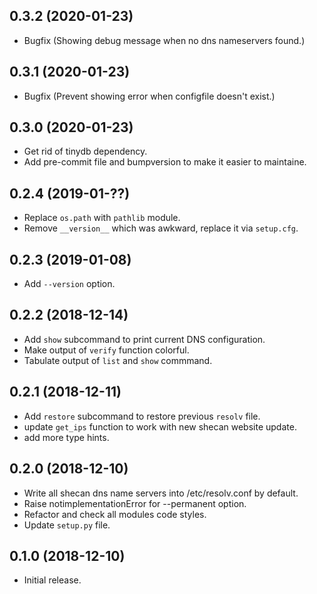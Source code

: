 ## 0.3.2 (2020-01-23)

- Bugfix (Showing debug message when no dns nameservers found.)

## 0.3.1 (2020-01-23)

- Bugfix (Prevent showing error when configfile doesn't exist.)

## 0.3.0 (2020-01-23)

- Get rid of tinydb dependency.
- Add pre-commit file and bumpversion to make it easier to maintaine.

## 0.2.4 (2019-01-??)

- Replace `os.path` with `pathlib` module.
- Remove `__version__` which was awkward, replace it via `setup.cfg`.

## 0.2.3 (2019-01-08)

- Add `--version` option.

## 0.2.2 (2018-12-14)

- Add `show` subcommand to print current DNS configuration.
- Make output of `verify` function colorful.
- Tabulate output of `list` and `show` commmand.

## 0.2.1 (2018-12-11)

- Add `restore` subcommand to restore previous `resolv` file.
- update `get_ips` function to work with new shecan website update.
- add more type hints.

## 0.2.0 (2018-12-10)

- Write all shecan dns name servers into /etc/resolv.conf by default.
- Raise notimplementationError for --permanent option.
- Refactor and check all modules code styles.
- Update `setup.py` file.

## 0.1.0 (2018-12-10)

- Initial release.
